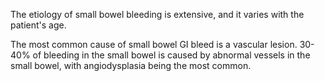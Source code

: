 The etiology of small bowel bleeding is extensive, and it varies with the patient's age.

The most common cause of small bowel GI bleed is a vascular lesion. 30-40% of bleeding in the small bowel is caused by abnormal vessels in the small bowel, with angiodysplasia being the most common.